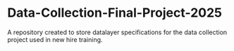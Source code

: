 # Data-Collection-Final-Project-2025
A repository created to store datalayer specifications for the data collection project used in new hire training.
